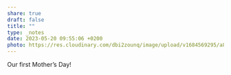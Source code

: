 ```yaml
---
share: true
draft: false
title: ""
type: _notes
date: 2023-05-20 09:55:06 +0200
photo: https://res.cloudinary.com/dbi2zounq/image/upload/v1684569295/a8woq66gyj8nrnimgnol.jpg
---
```


Our first Mother’s Day!
